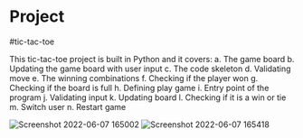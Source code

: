 # Project
#tic-tac-toe

This tic-tac-toe project is built in Python and it covers:
  a. The game board
  b. Updating the game board with user input
  c. The code skeleton
  d. Validating move
  e. The winning combinations
  f. Checking if the player won
  g. Checking if the board is full
  h. Defining play game
  i. Entry point of the program
  j. Validating input
  k. Updating board
  l. Checking if it is a win or tie
  m. Switch user
  n. Restart game
  
  ![Screenshot 2022-06-07 165002](https://user-images.githubusercontent.com/99856353/172338790-fdecec39-7992-4bb9-abc5-b49348b2f39c.png)
![Screenshot 2022-06-07 165418](https://user-images.githubusercontent.com/99856353/172339420-697e51e1-c7ac-4334-a117-396f670e8ea0.png)

